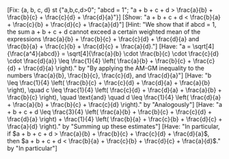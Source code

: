 [Fix: {a, b, c, d} st {"a,b,c,d>0"; "abcd = 1"; "a + b + c + d > \frac{a}{b} + \frac{b}{c} + \frac{c}{d} + \frac{d}{a}"}]
[Show: "a + b + c + d < \frac{b}{a} + \frac{c}{b} + \frac{d}{c} + \frac{a}{d}"]
[Hint: "We show that if abcd = 1, the sum a + b + c + d cannot exceed a certain weighted mean of the expressions \frac{a}{b} + \frac{b}{c} + \frac{c}{d} + \frac{d}{a} and \frac{b}{a} + \frac{c}{b} + \frac{d}{c} + \frac{a}{d}."]
[Have: "a = \sqrt[4]{\frac{a^4}{abcd}} = \sqrt[4]{\frac{a}{b} \cdot \frac{b}{c} \cdot \frac{c}{d} \cdot \frac{d}{a}} \leq \frac{1}{4} \left( \frac{a}{b} + \frac{b}{c} + \frac{c}{d} + \frac{d}{a} \right)." by "By applying the AM-GM inequality to the numbers \frac{a}{b}, \frac{b}{c}, \frac{c}{d}, and \frac{d}{a}"]
[Have: "b \leq \frac{1}{4} \left( \frac{b}{c} + \frac{c}{d} + \frac{d}{a} + \frac{a}{b} \right), \quad c \leq \frac{1}{4} \left( \frac{c}{d} + \frac{d}{a} + \frac{a}{b} + \frac{b}{c} \right), \quad \text{and} \quad d \leq \frac{1}{4} \left( \frac{d}{a} + \frac{a}{b} + \frac{b}{c} + \frac{c}{d} \right)." by "Analogously"]
[Have: "a + b + c + d \leq \frac{3}{4} \left( \frac{a}{b} + \frac{b}{c} + \frac{c}{d} + \frac{d}{a} \right) + \frac{1}{4} \left( \frac{b}{a} + \frac{c}{b} + \frac{d}{c} + \frac{a}{d} \right)." by "Summing up these estimates"]
[Have: "In particular, if $a + b + c + d > \frac{a}{b} + \frac{b}{c} + \frac{c}{d} + \frac{d}{a}$, then $a + b + c + d < \frac{b}{a} + \frac{c}{b} + \frac{d}{c} + \frac{a}{d}$." by "In particular"]